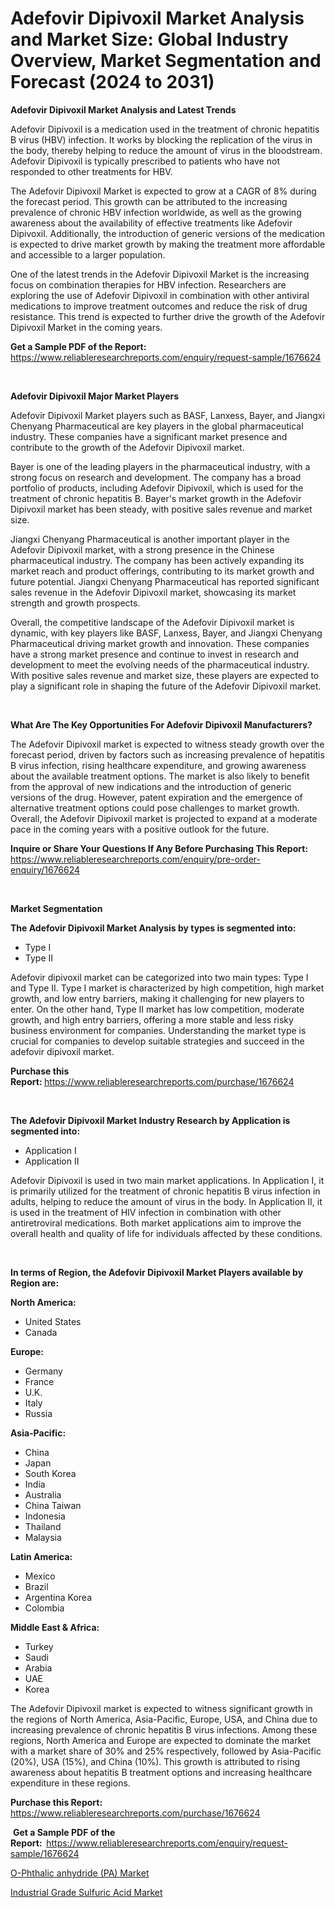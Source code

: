 <p><h1>Adefovir Dipivoxil Market Analysis and Market Size: Global Industry Overview, Market Segmentation and Forecast (2024 to 2031)</h1></p><p><strong>Adefovir Dipivoxil Market Analysis and Latest Trends</strong></p>
<p><p>Adefovir Dipivoxil is a medication used in the treatment of chronic hepatitis B virus (HBV) infection. It works by blocking the replication of the virus in the body, thereby helping to reduce the amount of virus in the bloodstream. Adefovir Dipivoxil is typically prescribed to patients who have not responded to other treatments for HBV.</p><p>The Adefovir Dipivoxil Market is expected to grow at a CAGR of 8% during the forecast period. This growth can be attributed to the increasing prevalence of chronic HBV infection worldwide, as well as the growing awareness about the availability of effective treatments like Adefovir Dipivoxil. Additionally, the introduction of generic versions of the medication is expected to drive market growth by making the treatment more affordable and accessible to a larger population.</p><p>One of the latest trends in the Adefovir Dipivoxil Market is the increasing focus on combination therapies for HBV infection. Researchers are exploring the use of Adefovir Dipivoxil in combination with other antiviral medications to improve treatment outcomes and reduce the risk of drug resistance. This trend is expected to further drive the growth of the Adefovir Dipivoxil Market in the coming years.</p></p>
<p><strong>Get a Sample PDF of the Report:&nbsp;</strong> <a href="https://www.reliableresearchreports.com/enquiry/request-sample/1676624">https://www.reliableresearchreports.com/enquiry/request-sample/1676624</a></p>
<p>&nbsp;</p>
<p><strong>Adefovir Dipivoxil Major Market Players</strong></p>
<p><p>Adefovir Dipivoxil Market players such as BASF, Lanxess, Bayer, and Jiangxi Chenyang Pharmaceutical are key players in the global pharmaceutical industry. These companies have a significant market presence and contribute to the growth of the Adefovir Dipivoxil market.</p><p>Bayer is one of the leading players in the pharmaceutical industry, with a strong focus on research and development. The company has a broad portfolio of products, including Adefovir Dipivoxil, which is used for the treatment of chronic hepatitis B. Bayer's market growth in the Adefovir Dipivoxil market has been steady, with positive sales revenue and market size.</p><p>Jiangxi Chenyang Pharmaceutical is another important player in the Adefovir Dipivoxil market, with a strong presence in the Chinese pharmaceutical industry. The company has been actively expanding its market reach and product offerings, contributing to its market growth and future potential. Jiangxi Chenyang Pharmaceutical has reported significant sales revenue in the Adefovir Dipivoxil market, showcasing its market strength and growth prospects.</p><p>Overall, the competitive landscape of the Adefovir Dipivoxil market is dynamic, with key players like BASF, Lanxess, Bayer, and Jiangxi Chenyang Pharmaceutical driving market growth and innovation. These companies have a strong market presence and continue to invest in research and development to meet the evolving needs of the pharmaceutical industry. With positive sales revenue and market size, these players are expected to play a significant role in shaping the future of the Adefovir Dipivoxil market.</p></p>
<p>&nbsp;</p>
<p><strong>What Are The Key Opportunities For Adefovir Dipivoxil Manufacturers?</strong></p>
<p><p>The Adefovir Dipivoxil market is expected to witness steady growth over the forecast period, driven by factors such as increasing prevalence of hepatitis B virus infection, rising healthcare expenditure, and growing awareness about the available treatment options. The market is also likely to benefit from the approval of new indications and the introduction of generic versions of the drug. However, patent expiration and the emergence of alternative treatment options could pose challenges to market growth. Overall, the Adefovir Dipivoxil market is projected to expand at a moderate pace in the coming years with a positive outlook for the future.</p></p>
<p><strong>Inquire or Share Your Questions If Any Before Purchasing This Report:</strong> <a href="https://www.reliableresearchreports.com/enquiry/pre-order-enquiry/1676624">https://www.reliableresearchreports.com/enquiry/pre-order-enquiry/1676624</a></p>
<p>&nbsp;</p>
<p><strong>Market Segmentation</strong></p>
<p><strong>The Adefovir Dipivoxil Market Analysis by types is segmented into:</strong></p>
<p><ul><li>Type I</li><li>Type II</li></ul></p>
<p><p>Adefovir dipivoxil market can be categorized into two main types: Type I and Type II. Type I market is characterized by high competition, high market growth, and low entry barriers, making it challenging for new players to enter. On the other hand, Type II market has low competition, moderate growth, and high entry barriers, offering a more stable and less risky business environment for companies. Understanding the market type is crucial for companies to develop suitable strategies and succeed in the adefovir dipivoxil market.</p></p>
<p><strong>Purchase this Report:&nbsp;</strong><a href="https://www.reliableresearchreports.com/purchase/1676624">https://www.reliableresearchreports.com/purchase/1676624</a></p>
<p>&nbsp;</p>
<p><strong>The Adefovir Dipivoxil Market Industry Research by Application is segmented into:</strong></p>
<p><ul><li>Application I</li><li>Application II</li></ul></p>
<p><p>Adefovir Dipivoxil is used in two main market applications. In Application I, it is primarily utilized for the treatment of chronic hepatitis B virus infection in adults, helping to reduce the amount of virus in the body. In Application II, it is used in the treatment of HIV infection in combination with other antiretroviral medications. Both market applications aim to improve the overall health and quality of life for individuals affected by these conditions.</p></p>
<p>&nbsp;</p>
<p><strong>In terms of Region, the Adefovir Dipivoxil Market Players available by Region are:</strong></p>
<p>
    <p> <strong> North America: </strong>
        <ul>
            <li>United States</li>
            <li>Canada</li>
        </ul>
        </p> 
    <p> <strong> Europe: </strong>
        <ul>
            <li>Germany</li>
            <li>France</li>
            <li>U.K.</li>
            <li>Italy</li>
            <li>Russia</li>
        </ul>
        </p> 
    <p> <strong> Asia-Pacific: </strong>
        <ul>
            <li>China</li>
            <li>Japan</li>
            <li>South Korea</li>
            <li>India</li>
            <li>Australia</li>
            <li>China Taiwan</li>
            <li>Indonesia</li>
            <li>Thailand</li>
            <li>Malaysia</li>
        </ul>
        </p> 
    <p> <strong> Latin America: </strong>
        <ul>
            <li>Mexico</li>
            <li>Brazil</li>
            <li>Argentina Korea</li>
            <li>Colombia</li>
        </ul>
        </p> 
    <p> <strong> Middle East & Africa: </strong>
        <ul>
            <li>Turkey</li>
            <li>Saudi</li>
            <li>Arabia</li>
            <li>UAE</li>
            <li>Korea</li>
        </ul>
    </p>
    </p>
<p><p>The Adefovir Dipivoxil market is expected to witness significant growth in the regions of North America, Asia-Pacific, Europe, USA, and China due to increasing prevalence of chronic hepatitis B virus infections. Among these regions, North America and Europe are expected to dominate the market with a market share of 30% and 25% respectively, followed by Asia-Pacific (20%), USA (15%), and China (10%). This growth is attributed to rising awareness about hepatitis B treatment options and increasing healthcare expenditure in these regions.</p></p>
<p><strong>Purchase this Report: </strong><a href="https://www.reliableresearchreports.com/purchase/1676624">https://www.reliableresearchreports.com/purchase/1676624</a></p>
<p>&nbsp;<strong>Get a Sample PDF of the Report:&nbsp;&nbsp;</strong><a href="https://www.reliableresearchreports.com/enquiry/request-sample/1676624">https://www.reliableresearchreports.com/enquiry/request-sample/1676624</a></p>
<p><strong></strong></p>
<p><p><a href="https://github.com/gamblestampleyjenny50m5sl6/Market-Research-Report-List-1/blob/main/o-phthalic-anhydride-pa-market.md">O-Phthalic anhydride (PA) Market</a></p><p><a href="https://github.com/nicholepatriciadoylenwnrjr0/Market-Research-Report-List-1/blob/main/industrial-grade-sulfuric-acid-market.md">Industrial Grade Sulfuric Acid Market</a></p></p>